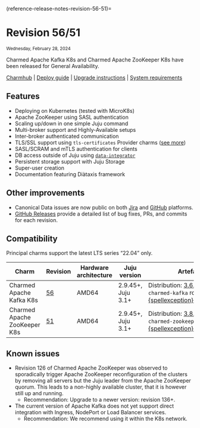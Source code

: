 (reference-release-notes-revision-56-51)=
# Revision 56/51
<sub>Wednesday, February 28, 2024</sub>

Charmed Apache Kafka K8s and Charmed Apache ZooKeeper K8s have been released for General Availability.

[Charmhub](https://charmhub.io/kafka-k8s) | [Deploy guide](how-to-deploy-index) | [Upgrade instructions](how-to-upgrade) | [System requirements](reference-requirements)

## Features

* Deploying on Kubernetes (tested with MicroK8s)
* Apache ZooKeeper using SASL authentication
* Scaling up/down in one simple Juju command
* Multi-broker support and Highly-Available setups
* Inter-broker authenticated communication
* TLS/SSL support using `tls-certificates` Provider charms ([see more](https://charmhub.io/topics/security-with-x-509-certificates))
* SASL/SCRAM and mTLS authentication for clients
* DB access outside of Juju using [`data-integrator`](https://charmhub.io/data-integrator)
* Persistent storage support with Juju Storage
* Super-user creation
* Documentation featuring Diàtaxis framework

## Other improvements

* Canonical Data issues are now public on both [Jira](https://warthogs.atlassian.net/jira/software/c/projects/DPE/issues/) 
and [GitHub](https://github.com/canonical/kafka-k8s-operator/issues) platforms.
* [GitHub Releases](https://github.com/canonical/kafka-k8s-operator/releases) provide a detailed list of bug fixes, PRs, and commits for each revision.

## Compatibility

Principal charms support the latest LTS series “22.04” only.

| Charm | Revision | Hardware architecture | Juju version | Artefacts |
|---|---|---|---|---|
| Charmed Apache Kafka K8s | [56](https://github.com/canonical/kafka-k8s-operator/tree/rev56) | AMD64 | 2.9.45+, Juju 3.1+ | Distribution: [3.6.0-ubuntu0](https://launchpad.net/kafka-releases/3.x/3.6.0-ubuntu0). <br> `charmed-kafka` rock: [{spellexception}`sha256:4b3495`](https://github.com/canonical/charmed-kafka-rock/pkgs/container/charmed-kafka/169796414). |
| Charmed Apache ZooKeeper K8s | [51](https://github.com/canonical/zookeeper-k8s-operator/tree/rev51) | AMD64 | 2.9.45+, Juju 3.1+ | Distribution: [3.8.2-ubuntu0](https://launchpad.net/zookeeper-releases/3.x/3.8.2-ubuntu0). <br> `charmed-zookeeper` rock: [{spellexception}`sha256:a7a004`](https://github.com/canonical/charmed-zookeeper-rock/pkgs/container/charmed-zookeeper/169796097). |

## Known issues

* Revision 126 of Charmed Apache ZooKeeper was observed to sporadically trigger Apache ZooKeeper reconfiguration of the clusters by removing all servers but the Juju leader from the Apache ZooKeeper quorum.
This leads to a non-highly available cluster, that it is however still up and running.
  * Recommendation: Upgrade to a newer version: revision 136+.
* The current version of Apache Kafka does not yet support direct integration with Ingress, NodePort or Load Balancer services.
  * Recommendation: We recommend using it within the K8s network.
